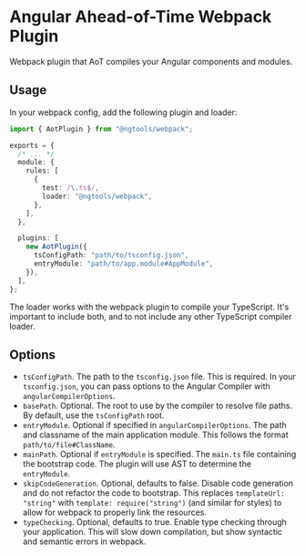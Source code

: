 # Angular Ahead-of-Time Webpack Plugin

Webpack plugin that AoT compiles your Angular components and modules.

## Usage

In your webpack config, add the following plugin and loader:

```typescript
import { AotPlugin } from "@ngtools/webpack";

exports = {
  /* ... */
  module: {
    rules: [
      {
        test: /\.ts$/,
        loader: "@ngtools/webpack",
      },
    ],
  },

  plugins: [
    new AotPlugin({
      tsConfigPath: "path/to/tsconfig.json",
      entryModule: "path/to/app.module#AppModule",
    }),
  ],
};
```

The loader works with the webpack plugin to compile your TypeScript. It's important to include both, and to not include any other TypeScript compiler loader.

## Options

- `tsConfigPath`. The path to the `tsconfig.json` file. This is required. In your `tsconfig.json`, you can pass options to the Angular Compiler with `angularCompilerOptions`.
- `basePath`. Optional. The root to use by the compiler to resolve file paths. By default, use the `tsConfigPath` root.
- `entryModule`. Optional if specified in `angularCompilerOptions`. The path and classname of the main application module. This follows the format `path/to/file#ClassName`.
- `mainPath`. Optional if `entryModule` is specified. The `main.ts` file containing the bootstrap code. The plugin will use AST to determine the `entryModule`.
- `skipCodeGeneration`. Optional, defaults to false. Disable code generation and do not refactor the code to bootstrap. This replaces `templateUrl: "string"` with `template: require("string")` (and similar for styles) to allow for webpack to properly link the resources.
- `typeChecking`. Optional, defaults to true. Enable type checking through your application. This will slow down compilation, but show syntactic and semantic errors in webpack.
